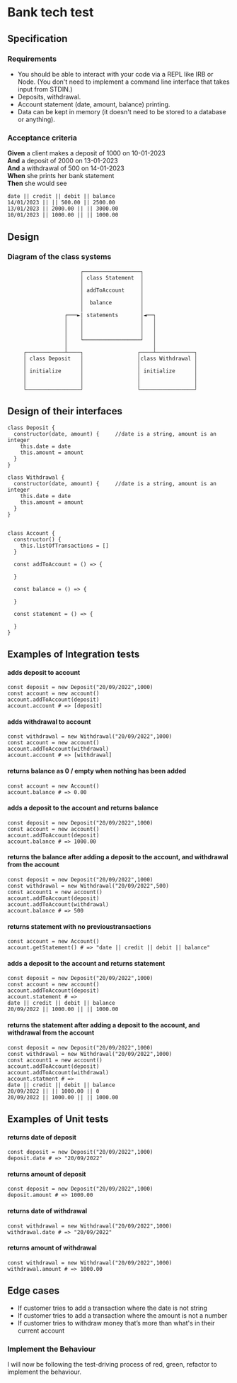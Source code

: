# Bank tech test

## Specification

### Requirements

- You should be able to interact with your code via a REPL like IRB or Node. (You don't need to implement a command line interface that takes input from STDIN.)
- Deposits, withdrawal.
- Account statement (date, amount, balance) printing.
- Data can be kept in memory (it doesn't need to be stored to a database or anything).

### Acceptance criteria

**Given** a client makes a deposit of 1000 on 10-01-2023  
**And** a deposit of 2000 on 13-01-2023  
**And** a withdrawal of 500 on 14-01-2023  
**When** she prints her bank statement  
**Then** she would see

```
date || credit || debit || balance
14/01/2023 || || 500.00 || 2500.00
13/01/2023 || 2000.00 || || 3000.00
10/01/2023 || 1000.00 || || 1000.00
```

## Design

### Diagram of the class systems

                           ┌──────────────────┐
                           │ class Statement  │
                           │                  │
                           │ addToAccount     │
                           │                  │
                           │  balance         │
                           │                  │
                      ┌───►| statements       │◄──┐
                      │    │                  │   │
                      │    │                  │   │
                      │    │                  │   │
                      │    └──────────────────┘   │
                      │                           │
         ┌────────────┴────┐                 ┌────┴────────────┐
         │ class Deposit   │                 │class Withdrawal │
         │                 │                 │                 │
         │ initialize      │                 │ initialize      │
         │                 │                 │                 │
         │                 │                 │                 │
         └─────────────────┘                 └─────────────────┘

## Design of their interfaces

```
class Deposit {
  constructor(date, amount) {     //date is a string, amount is an integer
    this.date = date
    this.amount = amount
  }
}

class Withdrawal {
  constructor(date, amount) {     //date is a string, amount is an integer
    this.date = date
    this.amount = amount
  }
}


class Account {
  constructor() {
    this.listOfTransactions = []
  }

  const addToAccount = () => {

  }

  const balance = () => {

  }

  const statement = () => {

  }
}
```

## Examples of Integration tests

#### adds deposit to account

```
const deposit = new Deposit("20/09/2022",1000)
const account = new account()
account.addToAccount(deposit)
account.account # => [deposit]
```

#### adds withdrawal to account

```
const withdrawal = new Withdrawal("20/09/2022",1000)
const account = new account()
account.addToAccount(withdrawal)
account.account # => [withdrawal]
```

#### returns balance as 0 / empty when nothing has been added

```
const account = new Account()
account.balance # => 0.00
```

#### adds a deposit to the account and returns balance

```
const deposit = new Deposit("20/09/2022",1000)
const account = new account()
account.addToAccount(deposit)
account.balance # => 1000.00
```

#### returns the balance after adding a deposit to the account, and withdrawal from the account

```
const deposit = new Deposit("20/09/2022",1000)
const withdrawal = new Withdrawal("20/09/2022",500)
const account1 = new account()
account.addToAccount(deposit)
account.addToAccount(withdrawal)
account.balance # => 500
```

#### returns statement with no previoustransactions

```
const account = new Account()
account.getStatement() # => "date || credit || debit || balance"
```

#### adds a deposit to the account and returns statement

```
const deposit = new Deposit("20/09/2022",1000)
const account = new account()
account.addToAccount(deposit)
account.statement # =>
date || credit || debit || balance
20/09/2022 || 1000.00 || || 1000.00
```

#### returns the statement after adding a deposit to the account, and withdrawal from the account

```
const deposit = new Deposit("20/09/2022",1000)
const withdrawal = new Withdrawal("20/09/2022",1000)
const account1 = new account()
account.addToAccount(deposit)
account.addToAccount(withdrawal)
account.statment # =>
date || credit || debit || balance
20/09/2022 || || 1000.00 || 0
20/09/2022 || 1000.00 || || 1000.00
```

## Examples of Unit tests

#### returns date of deposit

```
const deposit = new Deposit("20/09/2022",1000)
deposit.date # => "20/09/2022"
```

#### returns amount of deposit

```
const deposit = new Deposit("20/09/2022",1000)
deposit.amount # => 1000.00
```

#### returns date of withdrawal

```
const withdrawal = new Withdrawal("20/09/2022",1000)
withdrawal.date # => "20/09/2022"
```

#### returns amount of withdrawal

```
const withdrawal = new Withdrawal("20/09/2022",1000)
withdrawal.amount # => 1000.00
```

## Edge cases

- If customer tries to add a transaction where the date is not string
- If customer tries to add a transaction where the amount is not a number
- If customer tries to withdraw money that’s more than what's in their current account

### Implement the Behaviour

I will now be following the test-driving process of red, green, refactor to implement the behaviour.
